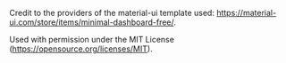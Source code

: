 Credit to the providers of the material-ui template used: https://material-ui.com/store/items/minimal-dashboard-free/.

Used with permission under the MIT License (https://opensource.org/licenses/MIT).
